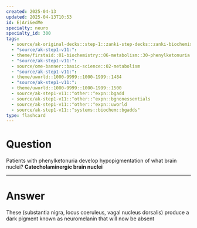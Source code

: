```yaml
---
created: 2025-04-13
updated: 2025-04-13T10:53
id: E)Ari&edMe
specialty: neuro
specialty_id: 300
tags:
  - source/ak-original-decks::step-1::zanki-step-decks::zanki-biochemistry::metabolism
  - "source/ak-step1-v11:": 
  - theme/firstaid::01-biochemistry::06-metabolism::30-phenylketonuria
  - "source/ak-step1-v11:": 
  - source/ome-banner::basic-science::02-metabolism
  - "source/ak-step1-v11:": 
  - theme/uworld::1000-9999::1000-1999::1484
  - "source/ak-step1-v11:": 
  - theme/uworld::1000-9999::1000-1999::1500
  - source/ak-step1-v11::^other::^expn::bgadd
  - source/ak-step1-v11::^other::^expn::bgnonessentials
  - source/ak-step1-v11::^other::^expn::uworld
  - source/ak-step1-v11::^systems::biochem::bgadds"
type: flashcard
---
```


# Question
Patients with phenylketonuria develop hypopigmentation of what brain nuclei?   **Catecholaminergic brain nuclei**

---

# Answer
These (substantia nigra, locus coeruleus, vagal nucleus dorsalis) produce a dark pigment known as neuromelanin that will now be absent